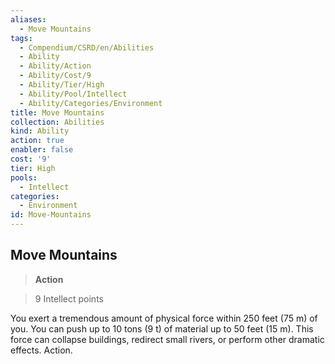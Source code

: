 ```yaml
---
aliases:
  - Move Mountains
tags:
  - Compendium/CSRD/en/Abilities
  - Ability
  - Ability/Action
  - Ability/Cost/9
  - Ability/Tier/High
  - Ability/Pool/Intellect
  - Ability/Categories/Environment
title: Move Mountains
collection: Abilities
kind: Ability
action: true
enabler: false
cost: '9'
tier: High
pools:
  - Intellect
categories:
  - Environment
id: Move-Mountains
---
```

## Move Mountains    
>**Action**    
>9 Intellect points  
    
You exert a tremendous amount of physical force within 250 feet (75 m) of you. You can push up to 10 tons (9 t) of material up to 50 feet (15 m). This force can collapse buildings, redirect small rivers, or perform other dramatic effects. Action.
